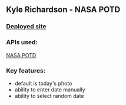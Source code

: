 ## Kyle Richardson - NASA POTD

### [Deployed site](kyle-nasa-potd.netlify.app/)

### APIs used:

[NASA POTD](https://api.nasa.gov/)

### Key features:

- default is today's photo
- ability to enter date manually
- ability to select random date

